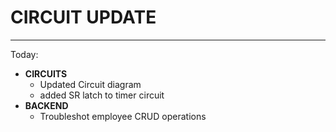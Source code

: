 # CIRCUIT UPDATE
---
Today:
- **CIRCUITS**
	- Updated Circuit diagram
	- added SR latch to timer circuit
- **BACKEND**
	- Troubleshot employee CRUD operations
